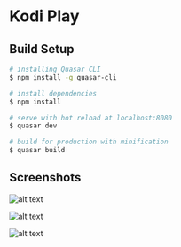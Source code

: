 # Kodi Play


## Build Setup

``` bash
# installing Quasar CLI
$ npm install -g quasar-cli

# install dependencies
$ npm install

# serve with hot reload at localhost:8080
$ quasar dev

# build for production with minification
$ quasar build
```

## Screenshots

![alt text](https://github.com/nestebe/kodi-play/raw/master/screenshots/localhost-8080-(Galaxy%20S5).png "")

![alt text](https://github.com/nestebe/kodi-play/raw/master/screenshots/localhost-8080-(Galaxy%20S5)%20(3).png "")

![alt text](https://github.com/nestebe/kodi-play/raw/master/screenshots/localhost-8080-(Galaxy%20S5)%20(4).png "")
